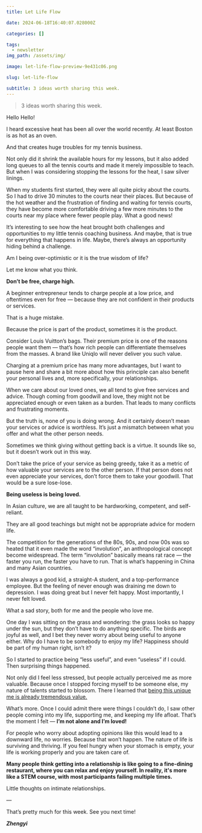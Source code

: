 ```yaml
---
title: Let Life Flow

date: 2024-06-18T16:40:07.028000Z

categories: []

tags:
  - newsletter
img_path: /assets/img/

image: let-life-flow-preview-9e431c06.png

slug: let-life-flow

subtitle: 3 ideas worth sharing this week.
---
```


> 3 ideas worth sharing this week.

Hello Hello!

I heard excessive heat has been all over the world recently. At least Boston is as hot as an oven. 

And that creates huge troubles for my tennis business. 

Not only did it shrink the available hours for my lessons, but it also added long queues to all the tennis courts and made it merely impossible to teach. But when I was considering stopping the lessons for the heat, I saw silver linings.

When my students first started, they were all quite picky about the courts. So I had to drive 30 minutes to the courts near their places. But because of the hot weather and the frustration of finding and waiting for tennis courts, they have become more comfortable driving a few more minutes to the courts near my place where fewer people play. What a good news!

It’s interesting to see how the heat brought both challenges and opportunities to my little tennis coaching business. And maybe, that is true for everything that happens in life. Maybe, there’s always an opportunity hiding behind a challenge. 

Am I being over-optimistic or it is the true wisdom of life? 

Let me know what you think.

**Don’t be free, charge high.**

A beginner entrepreneur tends to charge people at a low price, and oftentimes even for free — because they are not confident in their products or services. 

That is a huge mistake. 

Because the price is part of the product, sometimes it is the product. 

Consider Louis Vuitton’s bags. Their premium price is one of the reasons people want them — that’s how rich people can differentiate themselves from the masses. A brand like Uniqlo will never deliver you such value.

Charging at a premium price has many more advantages, but I want to pause here and share a bit more about how this principle can also benefit your personal lives and, more specifically, your relationships.

When we care about our loved ones, we all tend to give free services and advice. Though coming from goodwill and love, they might not be appreciated enough or even taken as a burden. That leads to many conflicts and frustrating moments.

But the truth is, none of you is doing wrong. And it certainly doesn’t mean your services or advice is worthless. It’s just a mismatch between what you offer and what the other person needs. 

Sometimes we think giving without getting back is a virtue. It sounds like so, but it doesn’t work out in this way. 

Don’t take the price of your service as being greedy, take it as a metric of how valuable your services are to the other person. If that person does not even appreciate your services, don’t force them to take your goodwill. That would be a sure lose-lose.

**Being useless is being loved.**

In Asian culture, we are all taught to be hardworking, competent, and self-reliant. 

They are all good teachings but might not be appropriate advice for modern life.

The competition for the generations of the 80s, 90s, and now 00s was so heated that it even made the word “involution”, an anthropological concept become widespread. The term “involution” basically means rat race — the faster you run, the faster you have to run. That is what’s happening in China and many Asian countries. 

I was always a good kid, a straight-A student, and a top-performance employee. But the feeling of never enough was draining me down to depression. I was doing great but I never felt happy. Most importantly, I never felt loved. 

What a sad story, both for me and the people who love me.

One day I was sitting on the grass and wondering: the grass looks so happy under the sun, but they don’t have to do anything specific. The birds are joyful as well, and I bet they never worry about being useful to anyone either. Why do I have to be somebody to enjoy my life? Happiness should be part of my human right, isn’t it?

So I started to practice being “less useful”, and even “useless” if I could. Then surprising things happened. 

Not only did I feel less stressed, but people actually perceived me as more valuable. Because once I stopped forcing myself to be someone else, my nature of talents started to blossom. There I learned that [being this unique me is already tremendous value.](https://zhengyishen.substack.com/p/the-value-of-uniqueness)

What’s more. Once I could admit there were things I couldn’t do, I saw other people coming into my life, supporting me, and keeping my life afloat. That’s the moment I felt — **I’m not alone and I’m loved!**

For people who worry about adopting opinions like this would lead to a downward life, no worries. Because that won’t happen. The nature of life is surviving and thriving. If you feel hungry when your stomach is empty, your life is working properly and you are taken care of. 

**Many people think getting into a relationship is like going to a fine-dining restaurant, where you can relax and enjoy yourself. In reality, it's more like a STEM course, with most participants failing multiple times.**

Little thoughts on intimate relationships.

—

That’s pretty much for this week. See you next time!

_**Zhengyi**_
